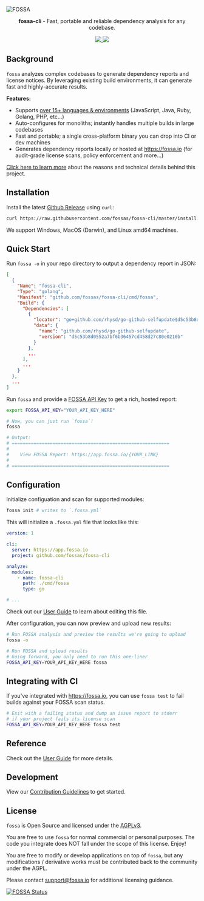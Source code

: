 ![FOSSA](https://raw.githubusercontent.com/fossas/fossa-cli/master/header.png)

<p align="center">
  <b>fossa-cli</b> - Fast, portable and reliable dependency analysis for any codebase.
</p>

<p align="center">
  <a href="https://app.fossa.io/projects/git%2Bgithub.com%2Ffossas%2Ffossa-cli?ref=badge_shield" alt="FOSSA Status">
    <img src="https://app.fossa.io/api/projects/git%2Bgithub.com%2Ffossas%2Ffossa-cli.svg?type=shield"/>
  </a>
  <a href="https://circleci.com/gh/fossas/fossa-cli" alt="CircleCI Tests">
    <img src="https://circleci.com/gh/fossas/fossa-cli.svg?style=svg&circle-token=f55f707e21ac39a80127d3372a1a1452ec94f4f7"/>
  </a>
</p>

## Background 
`fossa` analyzes complex codebases to generate dependency reports and license notices.  By leveraging existing build environments, it can generate fast and highly-accurate results.

**Features:**

- Supports [over 15+ languages & environments](docs/how-it-works.md) (JavaScript, Java, Ruby, Golang, PHP, etc...)
- Auto-configures for monoliths; instantly handles multiple builds in large codebases
- Fast and portable; a single cross-platform binary you can drop into CI or dev machines
- Generates dependency reports locally or hosted at https://fossa.io (for audit-grade license scans, policy enforcement and more...)

[Click here to learn more](docs/how-it-works.md) about the reasons and technical details behind this project.

## Installation

Install the latest [Github Release](releases/) using `curl`:
```bash
curl https://raw.githubusercontent.com/fossas/fossa-cli/master/install.sh | bash
```

We support Windows, MacOS (Darwin), and Linux amd64 machines.

## Quick Start

Run `fossa -o` in your repo directory to output a dependency report in JSON:
```json
[
  {
    "Name": "fossa-cli",
    "Type": "golang",
    "Manifest": "github.com/fossas/fossa-cli/cmd/fossa",
    "Build": {
      "Dependencies": [
        {
          "locator": "go+github.com/rhysd/go-github-selfupdate$d5c53b8d0552a7bf6b36457cd458d27c80e0210b",
          "data": {
            "name": "github.com/rhysd/go-github-selfupdate",
            "version": "d5c53b8d0552a7bf6b36457cd458d27c80e0210b"
          }
        },
        ...
      ],
      ...
    }
  },
  ...
]
```

Run `fossa` and provide a [FOSSA API Key](https://fossa.io/docs/projects/api-endpoints/) to get a rich, hosted report:

```bash
export FOSSA_API_KEY="YOUR_API_KEY_HERE"

# Now, you can just run `fossa`!
fossa

# Output:
# ==========================================================
#   
#    View FOSSA Report: https://app.fossa.io/{YOUR_LINK}
#
# ==========================================================
```

## Configuration

Initialize configuation and scan for supported modules:

```bash
fossa init # writes to `.fossa.yml`
```

This will initialize a `.fossa.yml` file that looks like this:

```yaml
version: 1

cli:
  server: https://app.fossa.io
  project: github.com/fossas/fossa-cli

analyze:
  modules:
    - name: fossa-cli
      path: ./cmd/fossa
      type: go

# ...
```

Check out our [User Guide](docs/user-guide.md) to learn about editing this file.

After configuration, you can now preview and upload new results:

```bash
# Run FOSSA analysis and preview the results we're going to upload
fossa -o

# Run FOSSA and upload results
# Going forward, you only need to run this one-liner
FOSSA_API_KEY=YOUR_API_KEY_HERE fossa
```

## Integrating with CI

If you've integrated with https://fossa.io, you can use `fossa test` to fail builds against your FOSSA scan status.

```bash
# Exit with a failing status and dump an issue report to stderr
# if your project fails its license scan
FOSSA_API_KEY=YOUR_API_KEY_HERE fossa test
```

## Reference
Check out the [User Guide](docs/user-guide.md) for more details.

## Development

View our [Contribution Guidelines](CONTRIBUTING.md) to get started.

## License

`fossa` is Open Source and licensed under the [AGPLv3](https://tldrlegal.com/license/gnu-affero-general-public-license-v3-(agpl-3.0)).

You are free to use `fossa` for normal commercial or personal purposes.  The code you integrate does NOT fall under the scope of this license. Enjoy!

You are free to modify or develop applications on top of `fossa`, but any modifications / derivative works must be contributed back to the community under the AGPL.

Please contact [support@fossa.io](mailto:support@fossa.io) for additional licensing guidance.

[![FOSSA Status](https://app.fossa.io/api/projects/git%2Bgithub.com%2Ffossas%2Ffossa-cli.svg?type=large)](https://app.fossa.io/projects/git%2Bgithub.com%2Ffossas%2Ffossa-cli?ref=badge_large)
